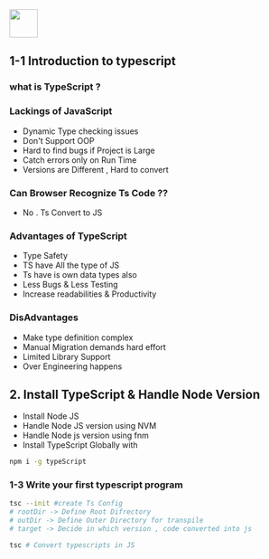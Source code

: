 <img src="https://img.icons8.com/?size=96&id=wpZmKzk11AzJ&format=png" width="50px" />

## 1-1 Introduction to typescript

### what is TypeScript ?

### Lackings of JavaScript

- Dynamic Type checking issues
- Don't Support OOP
- Hard to find bugs if Project is Large
- Catch errors only on Run Time
- Versions are Different , Hard to convert

### Can Browser Recognize Ts Code ??

- No . Ts Convert to JS

### Advantages of TypeScript

- Type Safety
- TS have All the type of JS
- Ts have is own data types also
- Less Bugs & Less Testing
- Increase readabilities & Productivity

### DisAdvantages

- Make type definition complex
- Manual Migration demands hard effort
- Limited Library Support
- Over Engineering happens

## 2. Install TypeScript & Handle Node Version

- Install Node JS
- Handle Node JS version using NVM
- Handle Node js version using fnm
- Install TypeScript Globally with

```bash
npm i -g typeScript
```

### 1-3 Write your first typescript program

```bash
tsc --init #create Ts Config
# rootDir -> Define Root Difrectory
# outDir -> Define Outer Directory for transpile
# target -> Decide in which version , code converted into js
```

```bash
tsc # Convert typescripts in JS
```
